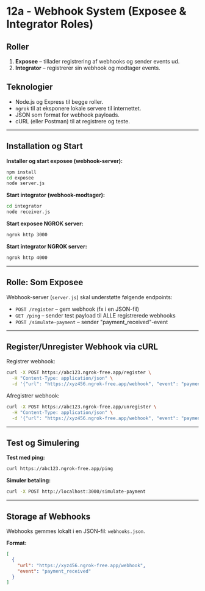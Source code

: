 # 12a - Webhook System (Exposee & Integrator Roles)

## Roller

1. **Exposee** – tillader registrering af webhooks og sender events ud.
2. **Integrator** – registrerer sin webhook og modtager events.

## Teknologier

- Node.js og Express til begge roller.
- `ngrok` til at eksponere lokale servere til internettet.
- JSON som format for webhook payloads.
- cURL (eller Postman) til at registrere og teste.

---

## Installation og Start

**Installer og start exposee (webhook-server):**
```sh
npm install
cd exposee
node server.js
```

**Start integrator (webhook-modtager):**
```sh
cd integrator
node receiver.js
```

**Start exposee NGROK server:**
```sh
ngrok http 3000
```

**Start integrator NGROK server:**
```sh
ngrok http 4000
```

---

## Rolle: Som Exposee

Webhook-server (`server.js`) skal understøtte følgende endpoints:

- `POST /register` – gem webhook (fx i en JSON-fil)
- `GET /ping` – sender test payload til ALLE registrerede webhooks
- `POST /simulate-payment` – sender "payment_received"-event

---

## Register/Unregister Webhook via cURL

Registrer webhook:
```sh
curl -X POST https://abc123.ngrok-free.app/register \
  -H "Content-Type: application/json" \
  -d '{"url": "https://xyz456.ngrok-free.app/webhook", "event": "payment_received"}'
```

Afregistrer webhook:
```sh
curl -X POST https://abc123.ngrok-free.app/unregister \
  -H "Content-Type: application/json" \
  -d '{"url": "https://xyz456.ngrok-free.app/webhook", "event": "payment_received"}'
```

---

## Test og Simulering

**Test med ping:**
```sh
curl https://abc123.ngrok-free.app/ping
```

**Simuler betaling:**
```sh
curl -X POST http://localhost:3000/simulate-payment
```

---

## Storage af Webhooks

Webhooks gemmes lokalt i en JSON-fil: `webhooks.json`.

**Format:**
```json
[
  {
    "url": "https://xyz456.ngrok-free.app/webhook",
    "event": "payment_received"
  }
]
```